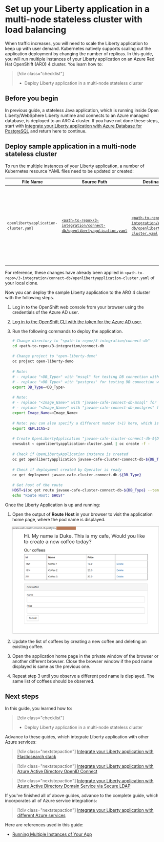# Set up your Liberty application in a multi-node stateless cluster with load balancing

When traffic increases, you will need to scale the Liberty application to keep up with user demand. Kubernetes natively supports scaling out the application deployment by changing the number of replicas. In this guide, you will run multiple instances of your Liberty application on an Azure Red Hat OpenShift (ARO) 4 cluster. You learn how to:
> [!div class="checklist"]
>
> * Deploy Liberty application in a multi-node stateless cluster

## Before you begin

In previous guide, a stateless Java application, which is running inside Open Liberty/WebSphere Liberty runtime and connects to an Azure managed database, is deployed to an ARO 4 cluster. If you have not done these steps, start with [Integrate your Liberty application with Azure Database for PostgreSQL](howto-integrate-azure-database-for-postgres.md) and return here to continue.

## Deploy sample application in a multi-node stateless cluster

To run the multiple instances of your Liberty application, a number of Kubernetes resource YAML files need to be updated or created:

| File Name             | Source Path                     | Destination Path              | Operation  | Description           |
|-----------------------|---------------------------------|-------------------------------|------------|-----------------------|  
| `openlibertyapplication-cluster.yaml` | [`<path-to-repo>/3-integration/connect-db/openlibertyapplication.yaml`](https://github.com/Azure-Samples/open-liberty-on-aro/blob/master/3-integration/connect-db/openlibertyapplication.yaml) | [`<path-to-repo>/3-integration/connect-db/openlibertyapplication-cluster.yaml`](https://github.com/Azure-Samples/open-liberty-on-aro/blob/master/3-integration/connect-db/openlibertyapplication-cluster.yaml) | Updated | Accept the value of environment variable `REPLICAS` as number of pods to be created. Set environment variable `SHOW_HOST_NAME` to `true` so pod name is displayed on the page. |

For reference, these changes have already been applied in `<path-to-repo>/3-integration/connect-db/openlibertyapplication-cluster.yaml` of your local clone.

Now you can deploy the sample Liberty application to the ARO 4 cluster with the following steps.

1. Log in to the OpenShift web console from your browser using the credentials of the Azure AD user.
2. [Log in to the OpenShift CLI with the token for the Azure AD user](howto-deploy-java-liberty-app.md#log-in-to-the-openshift-cli-with-the-token).
3. Run the following commands to deploy the application.

   ```bash
   # Change directory to "<path-to-repo>/3-integration/connect-db"
   cd <path-to-repo>/3-integration/connect-db

   # Change project to "open-liberty-demo"
   oc project open-liberty-demo

   # Note:
   # - replace "<DB_Type>" with "mssql" for testing DB connection with Azure SQL
   # - replace "<DB_Type>" with "postgres" for testing DB connection with Azure Database for PostgreSQL
   export DB_Type=<DB_Type>

   # Note:
   # - replace "<Image_Name>" with "javaee-cafe-connect-db-mssql" for testing DB connection with Azure SQL
   # - replace "<Image_Name>" with "javaee-cafe-connect-db-postgres" for testing DB connection with Azure Database for PostgreSQL
   export Image_Name=<Image_Name>

   # Note: you can also specify a different number (>1) here, which is the number of pods to be created
   export REPLICAS=3

   # Create OpenLibertyApplication "javaee-cafe-cluster-connect-db-${DB_Type}"
   envsubst < openlibertyapplication-cluster.yaml | oc create -f -

   # Check if OpenLibertyApplication instance is created
   oc get openlibertyapplication javaee-cafe-cluster-connect-db-${DB_Type}

   # Check if deployment created by Operator is ready
   oc get deployment javaee-cafe-cluster-connect-db-${DB_Type}

   # Get host of the route
   HOST=$(oc get route javaee-cafe-cluster-connect-db-${DB_Type} --template='{{ .spec.host }}')
   echo "Route Host: $HOST"
   ```

Once the Liberty Application is up and running:

1. Open the output of **Route Host** in your browser to visit the application home page, where the pod name is displayed.

   ![javaee-cafe-cluster-web-ui](./media/howto-setup-stateless-cluster/javaee-cafe-cluster-web-ui.png)
2. Update the list of coffees by creating a new coffee and deleting an existing coffee.
3. Open the application home page in the private window of the browser or another different browser. Close the browser window if the pod name displayed is same as the previous one.
4. Repeat step 3 until you observe a different pod name is displayed. The same list of coffees should be observed.

## Next steps

In this guide, you learned how to:
> [!div class="checklist"]
>
> * Deploy Liberty application in a multi-node stateless cluster

Advance to these guides, which integrate Liberty application with other Azure services:
> [!div class="nextstepaction"]
> [Integrate your Liberty application with Elasticsearch stack](howto-integrate-elasticsearch-stack.md)

> [!div class="nextstepaction"]
> [Integrate your Liberty application with Azure Active Directory OpenID Connect](howto-integrate-aad-oidc.md)

> [!div class="nextstepaction"]
> [Integrate your Liberty application with Azure Active Directory Domain Service via Secure LDAP](howto-integrate-aad-ldap.md)

If you've finished all of above guides, advance to the complete guide, which incorporates all of Azure service integrations:
> [!div class="nextstepaction"]
> [Integrate your Liberty application with different Azure services](howto-integrate-all.md)

Here are references used in this guide:

* [Running Multiple Instances of Your App](https://kubernetes.io/docs/tutorials/kubernetes-basics/scale/scale-intro/)
